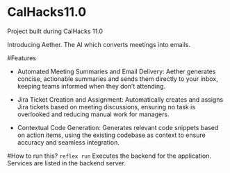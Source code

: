 # CalHacks11.0
Project built during CalHacks 11.0

Introducing Aether.
The AI which converts meetings into emails.

#Features
- Automated Meeting Summaries and Email Delivery: Aether generates concise, actionable summaries and sends them directly to your inbox, keeping teams informed when they don’t attending.

- Jira Ticket Creation and Assignment: Automatically creates and assigns Jira tickets based on meeting discussions, ensuring no task is overlooked and reducing manual work for managers.

- Contextual Code Generation: Generates relevant code snippets based on action items, using the existing codebase as context to ensure accuracy and seamless integration.

#How to run this?
`reflex run`
Executes the backend for the application. Services are listed in the backend server.

